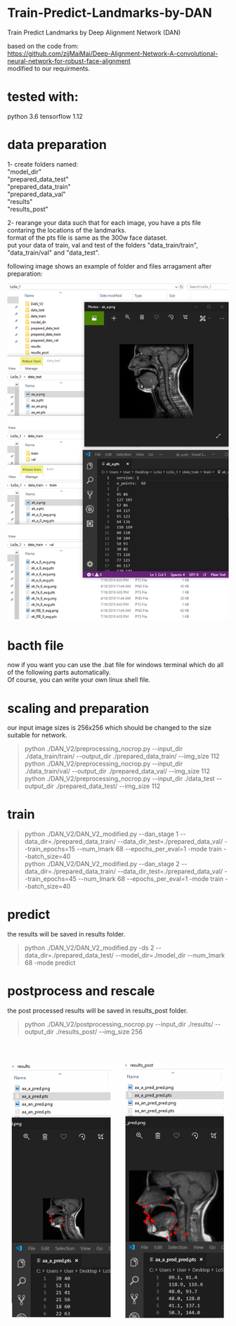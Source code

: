# Train-Predict-Landmarks-by-DAN
Train Predict Landmarks by Deep Alignment Network (DAN)

based on the code from:<br>
https://github.com/zjjMaiMai/Deep-Alignment-Network-A-convolutional-neural-network-for-robust-face-alignment  <br>
modified to our requirments.

# tested with: <br>
python 3.6 
tensorflow 1.12


# data preparation
1- create folders named: <br>
"model_dir"<br>
"prepared_data_test"<br>
"prepared_data_train"<br>
"prepared_data_val"<br>
"results"<br>
"results_post"<br>

2- rearange your data such that for each image, you have a pts file contaring the locations of the landmarks. <br>
format of the pts file is same as the 300w face dataset.<br>
put your data of train, val and test of the folders "data_train/train", "data_train/val" and "data_test".<br>

following image shows an example of folder and files arragament after preparation:<br>

![Alt text](screen-16.15.58[19.07.2019].png?raw=true "Title")

# bacth file
now if you want you can use the .bat file for windows terminal which do all of the following parts automatically. <br>
Of course, you can write your own linux shell file. <br>

# scaling and preparation
our input image sizes is 256x256 which should be changed to the size suitable for network.  <br>
> python ./DAN_V2/preprocessing_nocrop.py --input_dir  ./data_train/train/ --output_dir ./prepared_data_train/  --img_size 112 <br>
> python ./DAN_V2/preprocessing_nocrop.py --input_dir  ./data_train/val/ --output_dir ./prepared_data_val/  --img_size 112 <br>
> python ./DAN_V2/preprocessing_nocrop.py --input_dir  ./data_test --output_dir ./prepared_data_test/  --img_size 112 <br>

# train
> python ./DAN_V2/DAN_V2_modified.py --dan_stage 1 --data_dir=./prepared_data_train/ --data_dir_test=./prepared_data_val/   --train_epochs=15  --num_lmark 68  --epochs_per_eval=1 -mode train --batch_size=40 <br>
> python ./DAN_V2/DAN_V2_modified.py --dan_stage 2 --data_dir=./prepared_data_train/ --data_dir_test=./prepared_data_val/  --train_epochs=45 --num_lmark 68 --epochs_per_eval=1 -mode train --batch_size=40 

# predict
the results will be saved in results folder.
> python ./DAN_V2/DAN_V2_modified.py -ds 2 --data_dir=./prepared_data_test/  --model_dir=./model_dir  --num_lmark 68 -mode predict <br>

# postprocess and rescale
the post processed results will be saved in results_post folder.
> python ./DAN_V2/postprocessing_nocrop.py --input_dir  ./results/ --output_dir ./results_post/  --img_size 256 <br>
<br>
<br>

![Alt text](results.png?raw=true "Title")
